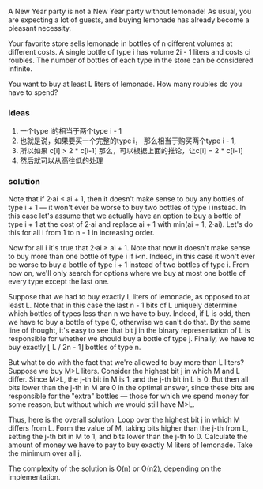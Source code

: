 A New Year party is not a New Year party without lemonade! As usual, you are expecting a lot of guests, and buying
lemonade has already become a pleasant necessity.

Your favorite store sells lemonade in bottles of n different volumes at different costs. A single bottle of type i has
volume 2i - 1 liters and costs ci roubles. The number of bottles of each type in the store can be considered infinite.

You want to buy at least L liters of lemonade. How many roubles do you have to spend?

### ideas

1. 一个type i的相当于两个type i - 1
2. 也就是说，如果要买一个完整的type i， 那么相当于购买两个type i - 1,
3. 所以如果 c[i] > 2 * c[i-1] 那么，可以根据上面的推论，让c[i] = 2 * c[i-1]
4. 然后就可以从高往低的处理

### solution

Note that if 2·ai ≤ ai + 1, then it doesn't make sense to buy any bottles of type i + 1 — it won't ever be worse to buy
two bottles of type i instead. In this case let's assume that we actually have an option to buy a bottle of type i + 1
at the cost of 2·ai and replace ai + 1 with min(ai + 1, 2·ai). Let's do this for all i from 1 to n - 1 in increasing
order.

Now for all i it's true that 2·ai ≥ ai + 1. Note that now it doesn't make sense to buy more than one bottle of type i if
i<n. Indeed, in this case it won't ever be worse to buy a bottle of type i + 1 instead of two bottles of type i. From
now on, we'll only search for options where we buy at most one bottle of every type except the last one.

Suppose that we had to buy exactly L liters of lemonade, as opposed to at least L. Note that in this case the last n - 1
bits of L uniquely determine which bottles of types less than n we have to buy. Indeed, if L is odd, then we have to buy
a bottle of type 0, otherwise we can't do that. By the same line of thought, it's easy to see that bit j in the binary
representation of L is responsible for whether we should buy a bottle of type j. Finally, we have to buy exactly ⌊ L /
2n - 1⌋ bottles of type n.

But what to do with the fact that we're allowed to buy more than L liters? Suppose we buy M>L liters. Consider the
highest bit j in which M and L differ. Since M>L, the j-th bit in M is 1, and the j-th bit in L is 0. But then all bits
lower than the j-th in M are 0 in the optimal answer, since these bits are responsible for the "extra" bottles — those
for which we spend money for some reason, but without which we would still have M>L.

Thus, here is the overall solution. Loop over the highest bit j in which M differs from L. Form the value of M, taking
bits higher than the j-th from L, setting the j-th bit in M to 1, and bits lower than the j-th to 0. Calculate the
amount of money we have to pay to buy exactly M liters of lemonade. Take the minimum over all j.

The complexity of the solution is O(n) or O(n2), depending on the implementation.
